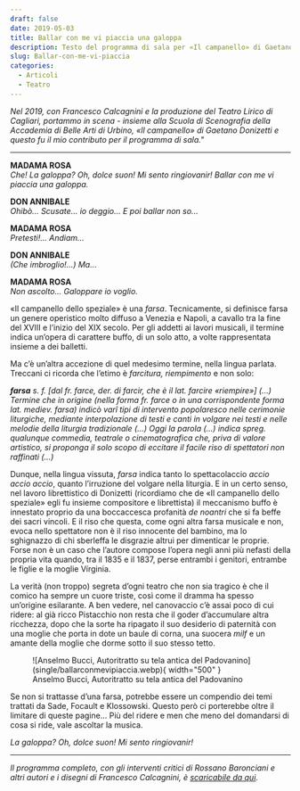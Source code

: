 ```yaml
---
draft: false
date: 2019-05-03 
title: Ballar con me vi piaccia una galoppa
description: Testo del programma di sala per «Il campanello» di Gaetano Donizetti (Cagliari, Teatro Lirico, 2019).
slug: Ballar-con-me-vi-piaccia
categories:
  - Articoli
  - Teatro
---
```


*Nel 2019, con Francesco Calcagnini e la produzione del Teatro Lirico di Cagliari, portammo in scena - insieme alla Scuola di Scenografia della Accademia di Belle Arti di Urbino, «Il campanello» di Gaetano Donizetti e questo fu il mio contributo per il programma di sala."*

<!-- more --> 

---

**MADAMA ROSA**<br />
*Che! La galoppa? Oh, dolce suon! Mi sento ringiovanir! Ballar con me vi piaccia una galoppa.*

**DON ANNIBALE**<br />
*Ohibò... Scusate... io deggio... E poi ballar non so...*

**MADAMA ROSA**<br />
*Pretesti!... Andiam…*

**DON ANNIBALE**<br />
*(Che imbroglio!...) Ma...*

**MADAMA ROSA**<br />
*Non ascolto... Galoppare io voglio.*

«Il campanello dello speziale» è una _farsa_. Tecnicamente, si definisce farsa un genere operistico molto diffuso a Venezia e Napoli, a cavallo tra la fine del XVIII e l’inizio del XIX secolo. Per gli addetti ai lavori musicali, il termine indica un’opera di carattere buffo, di un solo atto, a volte rappresentata insieme a dei balletti.

Ma c’è un’altra accezione di quel medesimo termine, nella
lingua parlata. Treccani ci ricorda che l’etimo è *farcitura, riempimento* e non solo:

_**farsa** s. f. [dal fr. farce, der. di farcir, che è il lat. farcire «riempire»] (...) Termine che in origine (nella forma fr. farce o in una corrispondente forma lat. mediev. farsa) indicò varî tipi di intervento popolaresco nelle cerimonie liturgiche, mediante interpolazione di testi e canti in volgare nei testi e nelle melodie della liturgia tradizionale (...) Oggi la parola (...) indica spreg. qualunque commedia, teatrale o cinematografica che, priva di valore artistico, si proponga il solo scopo di eccitare il facile riso di spettatori non raffinati (...)_

Dunque, nella lingua vissuta, *farsa* indica tanto lo spettacolaccio *accio accio accio*, quanto l’irruzione del volgare nella liturgia. E in un certo senso, nel lavoro librettistico di Donizetti (ricordiamo che de «Il campanello dello speziale» egli fu insieme compositore e librettista) il meccanismo buffo è innestato proprio da una boccaccesca profanità *de noantri* che si fa beffe dei sacri vincoli. E il riso che questa, come ogni altra farsa musicale e non, evoca nello spettatore non è il riso innocente del bambino, ma lo sghignazzo di chi sberleffa le disgrazie altrui per dimenticar le proprie. Forse non è un caso che l’autore compose l’opera negli anni più nefasti della propria vita quando, tra il 1835 e il 1837, perse entrambi i genitori, entrambe le figlie e la moglie Vírginia.

La verità (non troppo) segreta d’ogni teatro che non sia tragico è che il comico ha sempre un cuore triste, così come il dramma ha spesso un’origine esilarante. A ben vedere, nel canovaccio c’è assai poco di cui ridere: al già ricco Pistacchio non resta che il goder d’accumulare altra ricchezza, dopo che la sorte ha ripagato il suo desiderio di paternità con una moglie che porta in dote un baule di corna, una suocera *milf* e un amante della moglie che dorme sotto il suo stesso tetto.

<figure markdown>
  ![Anselmo Bucci, Autoritratto su tela antica del Padovanino](single/ballarconmevipiaccia.webp){ width="500" }
  <figcaption>Anselmo Bucci, Autoritratto su tela antica del Padovanino</figcaption>
</figure>

Se non si trattasse d’una farsa, potrebbe essere un compendio dei temi trattati da Sade, Focault e Klossowski. Questo però ci porterebbe oltre il limitare di queste pagine... Più del ridere e men che meno del domandarsi di cosa si ride, vale ascoltar la musica.

*La galoppa? Oh, dolce suon! Mi sento ringiovanir!*

---

*Il programma completo, con gli interventi critici di Rossano Baronciani e altri autori e i disegni di Francesco Calcagnini, è [scaricabile da qui](../../../../PDF/CampanelloCagliari.pdf).*